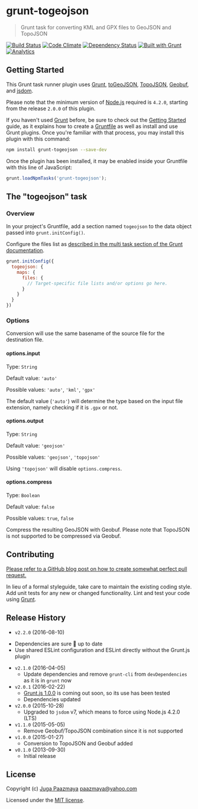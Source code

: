 # grunt-togeojson

> Grunt task for converting KML and GPX files to GeoJSON and TopoJSON

[![Build Status](https://img.shields.io/travis/paazmaya/grunt-togeojson.svg?style=flat-square)](https://travis-ci.org/paazmaya/grunt-togeojson)
[![Code Climate](https://img.shields.io/codeclimate/github/paazmaya/grunt-togeojson.svg?style=flat-square)](https://codeclimate.com/github/paazmaya/grunt-togeojson)
[![Dependency Status](https://img.shields.io/gemnasium/paazmaya/grunt-togeojson.svg?style=flat-square)](https://gemnasium.com/paazmaya/grunt-togeojson)
[![Built with Grunt](http://img.shields.io/badge/Grunt-1.0-blue.svg?style=flat-square)](http://gruntjs.com/)
[![Analytics](https://ga-beacon.appspot.com/UA-2643697-15/grunt-togeojson/index?flat)](https://github.com/igrigorik/ga-beacon)


## Getting Started

This Grunt task runner plugin uses [Grunt](http://gruntjs.com/),
[toGeoJSON](https://github.com/mapbox/togeojson),
[TopoJSON](https://github.com/mbostock/topojson),
[Geobuf](https://github.com/mapbox/geobuf),
and [jsdom](https://github.com/tmpvar/jsdom).

Please note that the minimum version of [Node.js](https://nodejs.org/en/) required is `4.2.0`,
starting from the release `2.0.0` of this plugin.

If you haven't used [Grunt](http://gruntjs.com/) before, be sure to
check out the [Getting Started](http://gruntjs.com/getting-started)
guide, as it explains how to create a
[Gruntfile](http://gruntjs.com/sample-gruntfile) as well as install
and use Grunt plugins. Once you're familiar with that process,
you may install this plugin with this command:

```sh
npm install grunt-togeojson --save-dev
```

Once the plugin has been installed, it may be enabled inside your
Gruntfile with this line of JavaScript:

```js
grunt.loadNpmTasks('grunt-togeojson');
```

## The "togeojson" task

### Overview

In your project's Gruntfile, add a section named `togeojson` to the
data object passed into `grunt.initConfig()`.

Configure the files list as [described in the multi task
section of the Grunt documentation](http://gruntjs.com/creating-tasks#multi-tasks).

```js
grunt.initConfig({
  togeojson: {
    maps: {
      files: {
        // Target-specific file lists and/or options go here.
      }
    }
  }
})
```

### Options

Conversion will use the same basename of the source file for the
destination file.

#### options.input

Type: `String`

Default value: `'auto'`

Possible values: `'auto'`, `'kml'`, `'gpx'`

The default value (`'auto'`) will determine the type based on the
input file extension, namely checking if it is `.gpx` or not.

#### options.output

Type: `String`

Default value: `'geojson'`

Possible values: `'geojson'`, `'topojson'`

Using `'topojson'` will disable `options.compress`.

#### options.compress

Type: `Boolean`

Default value: `false`

Possible values: `true`, `false`

Compress the resulting GeoJSON with Geobuf.
Please note that TopoJSON is not supported to be compressed via Geobuf.

## Contributing

[Please refer to a GitHub blog post on how to create somewhat perfect pull request.](https://github.com/blog/1943-how-to-write-the-perfect-pull-request "How to write the perfect pull request")

In lieu of a formal styleguide, take care to maintain the existing
coding style. Add unit tests for any new or changed functionality.
Lint and test your code using [Grunt](http://gruntjs.com/).


## Release History

 * `v2.2.0` (2016-08-10)
  - Dependencies are sure :tophat: up to date
  - Use shared ESLint configuration and ESLint directly without the Grunt.js plugin
 * `v2.1.0` (2016-04-05)
    - Update dependencies and remove `grunt-cli` from `devDependencies` as it is in `grunt` now
 * `v2.0.1` (2016-02-22)
    - [Grunt.js 1.0.0](http://gruntjs.com/blog/2016-02-11-grunt-1.0.0-rc1-released) is coming out soon, so its use has been tested
    - Dependencies updated
 * `v2.0.0` (2015-10-28)
    - Upgraded to `jsdom` v7, which means to force using Node.js 4.2.0 (LTS)
 * `v1.1.0` (2015-05-05)
    - Remove Geobuf/TopoJSON combination since it is not supported
 * `v1.0.0` (2015-01-27)
    - Conversion to TopoJSON and Geobuf added
 * `v0.1.0` (2013-09-30)
    - Initial release


## License

Copyright (c) [Juga Paazmaya](https://paazmaya.fi) <paazmaya@yahoo.com>

Licensed under the [MIT license](LICENSE).
